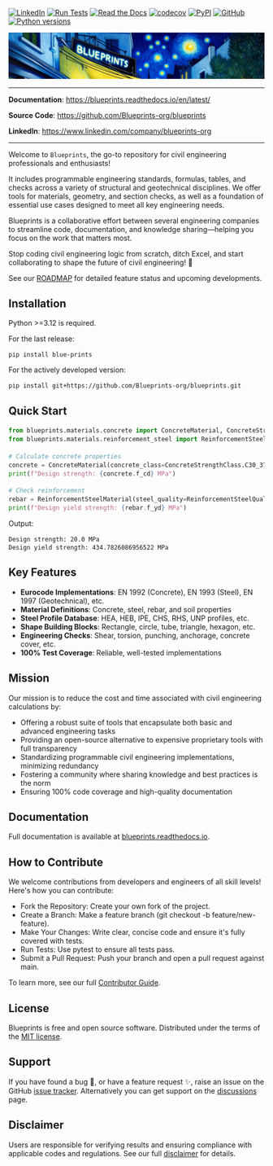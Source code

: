 [![LinkedIn](https://img.shields.io/badge/LinkedIn-0077B5?style=flat&logo=linkedin&logoColor=white)](https://www.linkedin.com/company/blueprints-org)
[![Run Tests](https://github.com/Blueprints-org/blueprints/actions/workflows/test.yaml/badge.svg)](https://github.com/Blueprints-org/blueprints/actions/workflows/test.yaml)
[![Read the Docs](https://img.shields.io/readthedocs/blueprints?logo=readthedocs&label=Read%20the%20docs&link=https%3A%2F%2Fblueprints.readthedocs.io%2Fen%2Flatest%2F)](https://blueprints.readthedocs.io/en/latest/)
[![codecov](https://codecov.io/gh/Blueprints-org/blueprints/branch/main/graph/badge.svg?token=vwYQBShr9q)](https://codecov.io/gh/Blueprints-org/blueprints)
[![PyPI](https://img.shields.io/pypi/v/blue-prints?color=green)](https://pypi.org/project/blue-prints/)
[![GitHub](https://img.shields.io/github/license/Blueprints-org/blueprints?color=green)](https://github.com/Blueprints-org/blueprints/blob/main/LICENSE)
[![Python versions](https://img.shields.io/badge/python-3.12%20%7C%203.13-blue?style=flat&logo=python)](https://badge.fury.io/py/blueprints)


<picture>
  <source media="(prefers-color-scheme: dark)" srcset="docs/_overrides/assets/images/blueprints_banner.png">
  <source media="(prefers-color-scheme: light)" srcset="docs/_overrides/assets/images/blueprints_banner.png">
  <img alt="blueprints banner" src="docs/_overrides/assets/images/blueprints_banner.png">
</picture>

---

**Documentation**: <a href="https://blueprints.readthedocs.io/en/latest/" target="_blank">https://blueprints.readthedocs.io/en/latest/</a>

**Source Code**: <a href="https://github.com/Blueprints-org/blueprints" target="_blank">https://github.com/Blueprints-org/blueprints</a>

**LinkedIn**: <a href="https://www.linkedin.com/company/blueprints-org" target="_blank">https://www.linkedin.com/company/blueprints-org</a>

---

Welcome to `Blueprints`, the go-to repository for civil engineering professionals and enthusiasts!

It includes programmable engineering standards, formulas, tables, and checks across a variety of structural and geotechnical disciplines. We offer 
tools for materials, geometry, and section checks, as well as a foundation of essential use cases designed to meet all key engineering needs.

Blueprints is a collaborative effort between several engineering companies to streamline code, documentation, and knowledge sharing—helping you focus on the work that matters most.

Stop coding civil engineering logic from scratch, ditch Excel, and start collaborating to shape the future of civil engineering! 🚀

See our [ROADMAP](https://blueprints.readthedocs.io/en/latest/roadmap) for detailed feature status and upcoming developments.

## Installation

Python >=3.12 is required.

For the last release:

```shell
pip install blue-prints
```

For the actively developed version:

```shell
pip install git+https://github.com/Blueprints-org/blueprints.git
```

## Quick Start

```python
from blueprints.materials.concrete import ConcreteMaterial, ConcreteStrengthClass
from blueprints.materials.reinforcement_steel import ReinforcementSteelMaterial, ReinforcementSteelQuality

# Calculate concrete properties
concrete = ConcreteMaterial(concrete_class=ConcreteStrengthClass.C30_37)  # C30/37 concrete
print(f"Design strength: {concrete.f_cd} MPa")

# Check reinforcement
rebar = ReinforcementSteelMaterial(steel_quality=ReinforcementSteelQuality.B500B)  # B500B rebar
print(f"Design yield strength: {rebar.f_yd} MPa")
```

Output:
```
Design strength: 20.0 MPa
Design yield strength: 434.7826086956522 MPa
```

## Key Features

- **Eurocode Implementations**: EN 1992 (Concrete), EN 1993 (Steel), EN 1997 (Geotechnical), etc.
- **Material Definitions**: Concrete, steel, rebar, and soil properties
- **Steel Profile Database**: HEA, HEB, IPE, CHS, RHS, UNP profiles, etc.
- **Shape Building Blocks**: Rectangle, circle, tube, triangle, hexagon, etc.
- **Engineering Checks**: Shear, torsion, punching, anchorage, concrete cover, etc.
- **100% Test Coverage**: Reliable, well-tested implementations

## Mission

Our mission is to reduce the cost and time associated with civil engineering calculations by:

- Offering a robust suite of tools that encapsulate both basic and advanced engineering tasks
- Providing an open-source alternative to expensive proprietary tools with full transparency
- Standardizing programmable civil engineering implementations, minimizing redundancy
- Fostering a community where sharing knowledge and best practices is the norm
- Ensuring 100% code coverage and high-quality documentation

## Documentation

Full documentation is available at [blueprints.readthedocs.io](https://blueprints.readthedocs.io/en/latest/).

## How to Contribute

We welcome contributions from developers and engineers of all skill levels! Here's how you can contribute:

- Fork the Repository: Create your own fork of the project.
- Create a Branch: Make a feature branch (git checkout -b feature/new-feature).
- Make Your Changes: Write clear, concise code and ensure it's fully covered with tests.
- Run Tests: Use pytest to ensure all tests pass.
- Submit a Pull Request: Push your branch and open a pull request against main.

To learn more, see our full [Contributor Guide](https://blueprints.readthedocs.io/en/latest/contribute).

## License

Blueprints is free and open source software. Distributed under the terms of the [MIT license](LICENSE).

## Support

If you have found a bug 🐛, or have a feature request ✨, raise an issue on the
GitHub [issue tracker](https://github.com/Blueprints-org/blueprints/issues).
Alternatively you can get support on the [discussions](https://github.com/orgs/Blueprints-org/discussions) page.

## Disclaimer

Users are responsible for verifying results and ensuring compliance with applicable codes and regulations. See our full [disclaimer](DISCLAIMER.md) for details.
